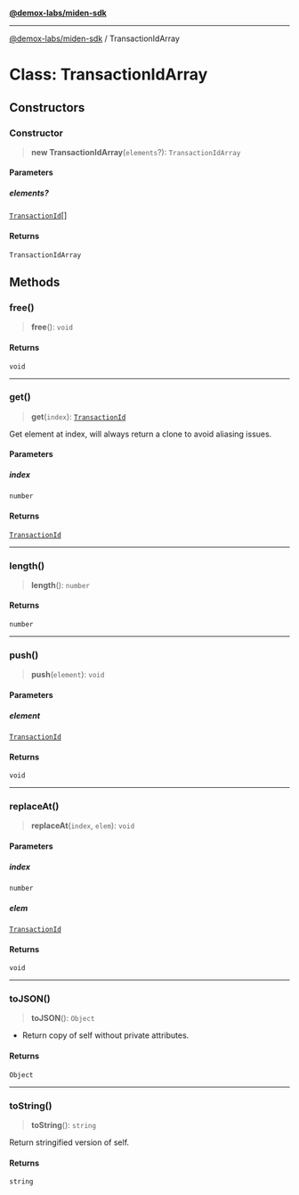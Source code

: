 [**@demox-labs/miden-sdk**](../README.md)

***

[@demox-labs/miden-sdk](../README.md) / TransactionIdArray

# Class: TransactionIdArray

## Constructors

### Constructor

> **new TransactionIdArray**(`elements`?): `TransactionIdArray`

#### Parameters

##### elements?

[`TransactionId`](TransactionId.md)[]

#### Returns

`TransactionIdArray`

## Methods

### free()

> **free**(): `void`

#### Returns

`void`

***

### get()

> **get**(`index`): [`TransactionId`](TransactionId.md)

Get element at index, will always return a clone to avoid aliasing issues.

#### Parameters

##### index

`number`

#### Returns

[`TransactionId`](TransactionId.md)

***

### length()

> **length**(): `number`

#### Returns

`number`

***

### push()

> **push**(`element`): `void`

#### Parameters

##### element

[`TransactionId`](TransactionId.md)

#### Returns

`void`

***

### replaceAt()

> **replaceAt**(`index`, `elem`): `void`

#### Parameters

##### index

`number`

##### elem

[`TransactionId`](TransactionId.md)

#### Returns

`void`

***

### toJSON()

> **toJSON**(): `Object`

* Return copy of self without private attributes.

#### Returns

`Object`

***

### toString()

> **toString**(): `string`

Return stringified version of self.

#### Returns

`string`
